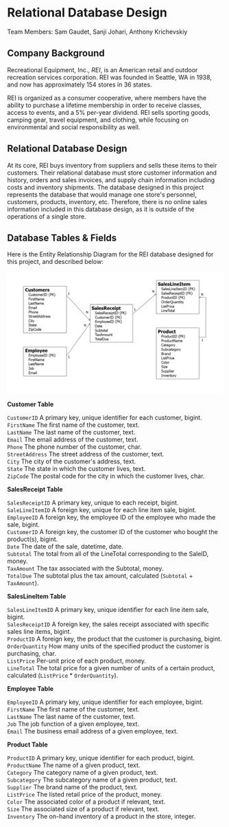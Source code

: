 # Relational Database Design

Team Members: Sam Gaudet, Sanji Johari, Anthony Krichevskiy

## Company Background

Recreational Equipment, Inc., *REI*, is an American retail and outdoor recreation services corporation. REI was founded in Seattle, WA in 1938, and now has approximately 154 stores in 36 states.

REI is organized as a consumer cooperative, where members have the ability to purchase a lifetime membership in order to receive classes, access to events, and a 5% per-year dividend. REI sells sporting goods, camping gear, travel equipment, and clothing, while focusing on environmental and social responsibility as well.

## Relational Database Design

At its core, REI buys inventory from suppliers and sells these items to their customers. Their relational database must store customer information and history, orders and sales invoices, and supply chain information including costs and inventory shipments. The database designed in this project represents the database that would manage one store's personnel, customers, products, inventory, etc. Therefore, there is no online sales information included in this database design, as it is outside of the operations of a single store.

## Database Tables & Fields

Here is the Entity Relationship Diagram for the REI database designed for this project, and described below:

![REI ERD](/images/Project1_ERD.png)

**Customer Table**

```CustomerID``` A primary key, unique identifier for each customer, bigint.  
```FirstName``` The first name of the customer, text.  
```LastName``` The last name of the customer, text.  
```Email``` The email address of the customer, text.  
```Phone``` The phone number of the customer, char.  
```StreetAddress``` The street address of the customer, text.  
```City``` The city of the customer's address, text.  
```State``` The state in which the customer lives, text.  
```ZipCode``` The postal code for the city in which the customer lives, char.

**SalesReceipt Table**

```SalesReceiptID``` A primary key, unique to each receipt, bigint.  
```SaleLineItemID``` A foreign key, unique for each line item sale, bigint.  
```EmployeeID``` A foreign key, the employee ID of the employee who made the sale, bigint.  
```CustomerID``` A foreign key, the customer ID of the customer who bought the product(s), bigint.  
```Date``` The date of the sale, datetime, date.  
```Subtotal``` The total from all of the LineTotal corresponding to the SaleID, money.  
```TaxAmount``` The tax associated with the Subtotal, money.  
```TotalDue``` The subtotal plus the tax amount, calculated (```Subtotal``` + ```TaxAmount```).  

**SalesLineItem Table**

```SalesLineItemID``` A primary key, unique identifier for each line item sale, bigint.  
```SalesReceiptID``` A foreign key, the sales receipt associated with specific sales line items, bigint.  
```ProductID``` A foreign key, the product that the customer is purchasing, bigint.  
```OrderQuantity``` How many units of the specified product the customer is purchasing, char.  
```ListPrice``` Per-unit price of each product, money.  
```LineTotal``` The total price for a given number of units of a certain product, calculated (```ListPrice``` * ```OrderQuantity```).

**Employee Table**

```EmployeeID``` A primary key, unique identifier for each employee, bigint.  
```FirstName``` The first name of the customer, text.  
```LastName``` The last name of the customer, text.  
```Job``` The job function of a given employee, text.  
```Email``` The business email address of a given employee, text.

**Product Table**

```ProductID``` A primary key, unique identifier for each product, bigint.  
```ProductName``` The name of a given product, text.  
```Category``` The category name of a given product, text.  
```Subcategory``` The subcategory name of a given product, text.  
```Supplier``` The brand name of the product, text.  
```ListPrice``` The listed retail price of the product, money.  
```Color``` The associated color of a product if relevant, text.  
```Size``` The associated size of a product if relevant, text.  
```Inventory``` The on-hand inventory of a product in the store, integer.  